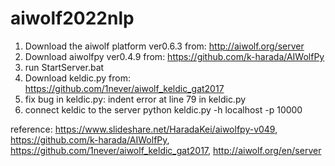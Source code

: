# aiwolf2022nlp

1. Download the aiwolf platform ver0.6.3 from: 
http://aiwolf.org/server 
2. Download aiwolfpy ver0.4.9 from:
https://github.com/k-harada/AIWolfPy 
3. run StartServer.bat 
4. Download keldic.py from:
https://github.com/1never/aiwolf_keldic_gat2017
5. fix bug in keldic.py: 
indent error at line 79 in keldic.py
6. connect keldic to the server
python keldic.py -h localhost -p 10000

 

reference:
https://www.slideshare.net/HaradaKei/aiwolfpy-v049,
https://github.com/k-harada/AIWolfPy,
https://github.com/1never/aiwolf_keldic_gat2017,
http://aiwolf.org/en/server
